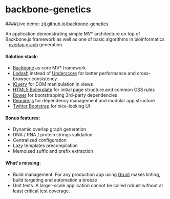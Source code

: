 backbone-genetics
=================
####Live demo: [zij.github.io/backbone-genetics](http://zij.github.io/backbone-genetics)

An application demonstrating simple MV* architecture on top of Backbone.js framework as well as one of basic algorithms in bioinformatics - [overlap graph](http://rosalind.info/problems/grph) generation.

#### Solution stack:
  - [Backbone](http://backbonejs.org) as core MV* framework
  - [Lodash](http://lodash.com) instead of [Underscore](underscorejs.org) for better performance and cross-browser consistency
  - [jQuery](http://jquery.com) for DOM manipulation in views
  - [HTML5 Boilerplate](http://html5boilerplate.com) for initial page structure and common CSS rules
  - [Bower](http://bower.io) for bootstrapping 3rd-party dependencies
  - [Require.js](http://requirejs.org/) for dependency management and modular app structure
  - [Twitter Bootstrap](http://getbootstrap.com/) for nice-looking UI

#### Bonus features:
  - Dynamic overlap graph generation
  - DNA / RNA / protein strings validation
  - Centralized configuration
  - Lazy templates precompilation
  - Memoized suffix and prefix extraction

#### What's missing:
  - Build management. For any production app using [Grunt](http://gruntjs.com) makes linting, build targeting and automation a breeze
  - Unit tests. A larger-scale application cannot be called robust without at least critical test coverage.

